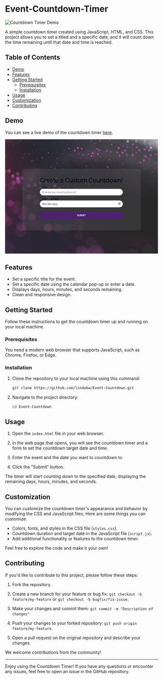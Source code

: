 # Event-Countdown-Timer
![Countdown Timer Demo](demo.gif)

A simple countdown timer created using JavaScript, HTML, and CSS. This project allows you to set a titled and a specific date, and it will count down the time remaining until that date and time is reached.

## Table of Contents

- [Demo](#demo)
- [Features](#features)
- [Getting Started](#getting-started)
  - [Prerequisites](#prerequisites)
  - [Installation](#installation)
- [Usage](#usage)
- [Customization](#customization)
- [Contributing](#contributing)

## Demo

You can see a live demo of the countdown timer [here](https://lindakw.github.io/Event-Countdown/).

![Countdown Timer Screenshot](screenshot.png)

## Features

- Set a specific title for the event.
- Set a specific date using the calendar pop-up or enter a date.
- Displays days, hours, minutes, and seconds remaining.
- Clean and responsive design.

## Getting Started

Follow these instructions to get the countdown timer up and running on your local machine.

### Prerequisites

You need a modern web browser that supports JavaScript, such as Chrome, Firefox, or Edge.

### Installation

1. Clone the repository to your local machine using this command:

   ```bash
   git clone https://github.com/lindakw/Event-Countdown.git
   ```

2. Navigate to the project directory:

   ```bash
   cd Event-Countdown
   ```

## Usage

1. Open the `index.html` file in your web browser.

2. In the web page that opens, you will see the countdown timer and a form to set the countdown target date and time.

3. Enter the event and the date you want to countdown to.

4. Click the "Submit" button.

The timer will start counting down to the specified date, displaying the remaining days, hours, minutes, and seconds.

## Customization

You can customize the countdown timer's appearance and behavior by modifying the CSS and JavaScript files. Here are some things you can customize:

- Colors, fonts, and styles in the CSS file (`styles.css`).
- Countdown duration and target date in the JavaScript file (`script.js`).
- Add additional functionality or features to the countdown timer.

Feel free to explore the code and make it your own!

## Contributing

If you'd like to contribute to this project, please follow these steps:

1. Fork the repository.

2. Create a new branch for your feature or bug fix: `git checkout -b feature/my-feature` or `git checkout -b bugfix/fix-issue`.

3. Make your changes and commit them: `git commit -m "Description of changes"`

4. Push your changes to your forked repository: `git push origin feature/my-feature`.

5. Open a pull request on the original repository and describe your changes.

We welcome contributions from the community!

---

Enjoy using the Countdown Timer! If you have any questions or encounter any issues, feel free to open an issue in the GitHub repository.
